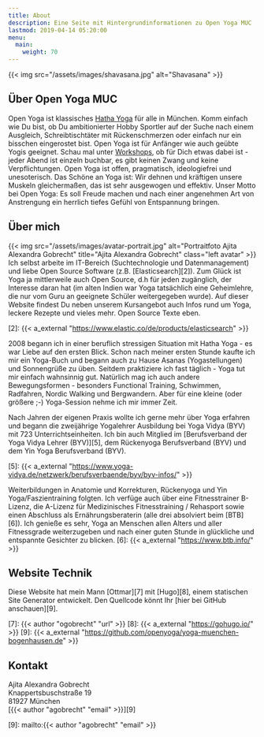 ```yaml
---
title: About
description: Eine Seite mit Hintergrundinformationen zu Open Yoga MUC
lastmod: 2019-04-14 05:20:00
menu:
  main:
    weight: 70
---
```


{{< img src="/assets/images/shavasana.jpg" alt="Shavasana" >}}


## Über Open Yoga MUC

Open Yoga ist klassisches [Hatha Yoga][0] für alle in München. Komm einfach wie Du bist, ob Du ambitionierter Hobby Sportler auf der Suche nach einem Ausgleich, Schreibtischtäter mit Rückenschmerzen oder einfach nur ein bisschen eingerostet bist. Open Yoga ist für Anfänger wie auch geübte Yogis geeignet. Schau mal unter [Workshops][1], ob für Dich etwas dabei ist - jeder Abend ist einzeln buchbar, es gibt keinen Zwang und keine Verpflichtungen. Open Yoga ist offen, pragmatisch, ideologiefrei und unesoterisch. Das Schöne an Yoga ist: Wir dehnen und kräftigen unsere Muskeln  gleichermaßen, das ist sehr ausgewogen und effektiv. Unser Motto bei Open Yoga: Es soll Freude machen und nach einer angenehmen Art von Anstrengung ein herrlich tiefes Gefühl von Entspannung bringen.

[0]: /artikel/2017/was-ist-yoga
[1]: /workshops/


## Über mich

{{< img src="/assets/images/avatar-portrait.jpg" alt="Portraitfoto Ajita Alexandra Gobrecht" title="Ajita Alexandra Gobrecht" class="left avatar" >}} Ich selbst arbeite im IT-Bereich (Suchtechnologie und Datenmanagement) und liebe Open Source Software (z.B. [Elasticsearch][2]). Zum Glück ist Yoga ja mittlerweile auch Open Source, d.h für jeden zugänglich, der Interesse daran hat (im alten Indien  war Yoga tatsächlich eine Geheimlehre, die nur vom Guru an geeignete Schüler weitergegeben wurde). Auf dieser Website findest Du neben unserem Kursangebot auch Infos rund um Yoga, leckere Rezepte und vieles mehr. Open Source Texte eben.

[2]: {{< a_external "https://www.elastic.co/de/products/elasticsearch" >}}


2008 begann ich in einer beruflich stressigen Situation mit Hatha Yoga - es war Liebe auf den ersten Blick. Schon nach meiner ersten Stunde kaufte ich mir ein Yoga-Buch und begann auch zu Hause Asanas (Yogastellungen) und Sonnengrüße zu üben. Seitdem praktiziere ich fast täglich - Yoga tut mir einfach wahnsinnig gut. Natürlich mag ich auch andere Bewegungsformen - besonders Functional Training, Schwimmen, Radfahren, Nordic Walking und Bergwandern. Aber für eine kleine (oder größere ;-) Yoga-Session nehme ich mir immer Zeit.


Nach Jahren der eigenen Praxis wollte ich gerne mehr über Yoga erfahren und begann die zweijährige Yogalehrer Ausbildung bei Yoga Vidya (BYV) mit 723 Unterrichtseinheiten. Ich bin auch Mitglied im [Berufsverband der Yoga Vidya Lehrer (BYV)][5], dem Rückenyoga Berufsverband (BYV) und dem Yin Yoga Berufsverband (BYV).

[5]: {{< a_external "https://www.yoga-vidya.de/netzwerk/berufsverbaende/byv/byv-infos/" >}}


Weiterbildungen in Anatomie und Korrekturen, Rückenyoga und Yin Yoga/Faszientraining folgten. Ich verfüge auch über eine Fitnesstrainer B-Lizenz, die A-Lizenz für Medizinisches Fitnesstraining / Rehasport sowie einen Abschluss als Ernährungsberaterin (alle drei absolviert beim [BTB][6]). Ich genieße es sehr, Yoga an Menschen allen Alters und aller Fitnessgrade weiterzugeben und nach einer guten Stunde in glückliche und entspannte Gesichter zu blicken.
[6]: {{< a_external "https://www.btb.info/" >}}

## Website Technik

Diese Website hat mein Mann [Ottmar][7] mit [Hugo][8], einem statischen Site Generator entwickelt. Den Quellcode könnt Ihr [hier bei GitHub anschauen][9].

[7]: {{< author "ogobrecht" "url" >}}
[8]: {{< a_external "https://gohugo.io/" >}}
[9]: {{< a_external "https://github.com/openyoga/yoga-muenchen-bogenhausen.de" >}}


## Kontakt

Ajita Alexandra Gobrecht  
Knappertsbuschstraße 19  
81927 München    
[{{< author "agobrecht" "email" >}}][9]

[9]: mailto:{{< author "agobrecht" "email" >}}
